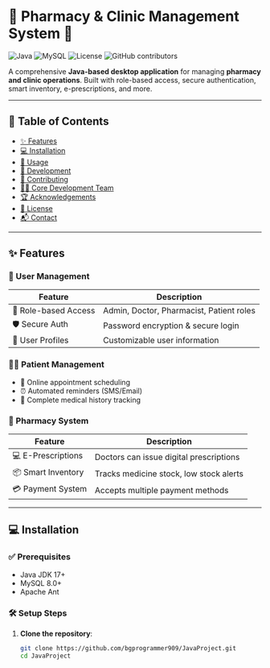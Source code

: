 # 🏥 Pharmacy & Clinic Management System 💊

![Java](https://img.shields.io/badge/Java-17+-blue?logo=java)
![MySQL](https://img.shields.io/badge/MySQL-8.0+-orange?logo=mysql)
![License](https://img.shields.io/badge/License-MIT-green)
![GitHub contributors](https://img.shields.io/github/contributors/bgprogrammer909/JavaProject)

A comprehensive **Java-based desktop application** for managing **pharmacy and clinic operations**. Built with role-based access, secure authentication, smart inventory, e-prescriptions, and more.

---

## 📌 Table of Contents
- [✨ Features](#-features)
- [💻 Installation](#-installation)
- [🚀 Usage](#-usage)
- [🔧 Development](#-development)
- [🤝 Contributing](#-contributing)
- [👨‍💻 Core Development Team](#-core-development-team)
- [🏆 Acknowledgements](#-acknowledgements)
- [📜 License](#-license)
- [📬 Contact](#-contact)

---

## ✨ Features

### 👥 User Management

| Feature               | Description                                |
|------------------------|--------------------------------------------|
| 🔐 Role-based Access   | Admin, Doctor, Pharmacist, Patient roles    |
| 🛡️ Secure Auth         | Password encryption & secure login          |
| 👤 User Profiles       | Customizable user information               |

### 🧑‍⚕️ Patient Management
- 📅 Online appointment scheduling  
- ⏰ Automated reminders (SMS/Email)  
- 🏥 Complete medical history tracking  

### 💊 Pharmacy System

| Feature             | Description                                   |
|---------------------|-----------------------------------------------|
| 💻 E-Prescriptions  | Doctors can issue digital prescriptions        |
| 📦 Smart Inventory  | Tracks medicine stock, low stock alerts        |
| 💳 Payment System   | Accepts multiple payment methods               |

---

## 💻 Installation

### ✅ Prerequisites
- Java JDK 17+
- MySQL 8.0+
- Apache Ant

### 🛠️ Setup Steps

1. **Clone the repository**:
   ```bash
   git clone https://github.com/bgprogrammer909/JavaProject.git
   cd JavaProject
